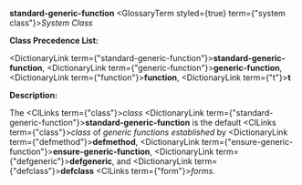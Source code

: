 **standard-generic-function** <GlossaryTerm styled={true} term={"system class"}><i>System Class</i></GlossaryTerm> 



**Class Precedence List:** 



<DictionaryLink  term={"standard-generic-function"}><b>standard-generic-function</b></DictionaryLink>, <DictionaryLink  term={"generic-function"}><b>generic-function</b></DictionaryLink>, <DictionaryLink  term={"function"}><b>function</b></DictionaryLink>, <DictionaryLink  term={"t"}><b>t</b></DictionaryLink> 



**Description:** 



The <ClLinks  term={"class"}><i>class</i></ClLinks> <DictionaryLink  term={"standard-generic-function"}><b>standard-generic-function</b></DictionaryLink> is the default <ClLinks  term={"class"}><i>class</i></ClLinks> of *generic functions established* by <DictionaryLink  term={"defmethod"}><b>defmethod</b></DictionaryLink>, <DictionaryLink  term={"ensure-generic-function"}><b>ensure-generic-function</b></DictionaryLink>, <DictionaryLink  term={"defgeneric"}><b>defgeneric</b></DictionaryLink>, and <DictionaryLink  term={"defclass"}><b>defclass</b></DictionaryLink> <ClLinks  term={"form"}><i>forms</i></ClLinks>. 



